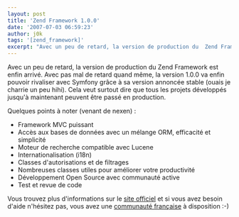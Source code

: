 ```yaml
---
layout: post
title: 'Zend Framework 1.0.0'
date: '2007-07-03 06:59:23'
author: j0k
tags: '[zend_framework]'
excerpt: "Avec un peu de retard, la version de production du  Zend Framework est enfin arrivé. Avec pas mal de retard quand même, la version 1.0.0 va enfin pouvoir rivaliser avec Symfony grâce à sa version annoncée stable (ouais je charrie un peu hihi).   Cela veut surtout dire que tous les projets développés jusqu'à maintenant peuvent être passé en production.   \n  \n    …"
---
```


Avec un peu de retard, la version de production du  Zend Framework est enfin arrivé. Avec pas mal de retard quand même, la version 1.0.0 va enfin pouvoir rivaliser avec Symfony grâce à sa version annoncée stable (ouais je charrie un peu hihi).   Cela veut surtout dire que tous les projets développés jusqu'à maintenant peuvent être passé en production.

Quelques points à noter (venant de nexen) :

 * Framework MVC puissant
 * Accès aux bases de données avec un mélange ORM, efficacité et simplicité
 * Moteur de recherche compatible avec Lucene
 * Internationalisation (i18n)
 * Classes d'autorisations et de filtrages
 * Nombreuses classes utiles pour améliorer votre productivité
 * Développement Open Source avec communauté active
 * Test et revue de code

Vous trouvez plus d'informations sur le [site officiel](http://framework.zend.com/) et si vous avez besoin d'aide n'hésitez pas, vous avez une [communauté française](http://www.z-f.fr/) à disposition :-)
